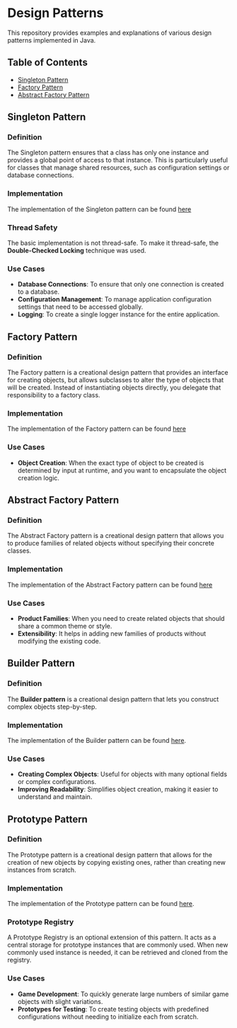 # Design Patterns

This repository provides examples and explanations of various design patterns implemented in Java.

## Table of Contents
- [Singleton Pattern](#singleton-pattern)
- [Factory Pattern](#factory-pattern)
- [Abstract Factory Pattern](#abstract-factory-pattern)

## Singleton Pattern

### Definition
The Singleton pattern ensures that a class has only one instance and provides a global point of access to that instance. 
This is particularly useful for classes that manage shared resources, such as configuration settings or database connections.

### Implementation
The implementation of the Singleton pattern can be found [here](src/main/java/org/example/singleton)

### Thread Safety
The basic implementation is not thread-safe. To make it thread-safe, the **Double-Checked Locking** technique was used.

### Use Cases
- **Database Connections**: To ensure that only one connection is created to a database.
- **Configuration Management**: To manage application configuration settings that need to be accessed globally.
- **Logging**: To create a single logger instance for the entire application.

## Factory Pattern

### Definition
The Factory pattern is a creational design pattern that provides an interface for creating objects, but allows subclasses to alter the type of objects that will be created.
Instead of instantiating objects directly, you delegate that responsibility to a factory class.

### Implementation
The implementation of the Factory pattern can be found [here](src/main/java/org/example/factory)

### Use Cases

- **Object Creation**: When the exact type of object to be created is determined by input at runtime, and you want to encapsulate the object creation logic.

## Abstract Factory Pattern

### Definition
The Abstract Factory pattern is a creational design pattern that allows you to produce families of related objects without specifying their concrete classes. 

### Implementation
The implementation of the Abstract Factory pattern can be found [here](src/main/java/org/example/abstractfactory)

### Use Cases
- **Product Families**: When you need to create related objects that should share a common theme or style.
- **Extensibility**: It helps in adding new families of products without modifying the existing code.

## Builder Pattern

### Definition
The **Builder pattern** is a creational design pattern that lets you construct complex objects step-by-step.

### Implementation
The implementation of the Builder pattern can be found [here](src/main/java/org/example/builder).

### Use Cases
- **Creating Complex Objects**: Useful for objects with many optional fields or complex configurations.
- **Improving Readability**: Simplifies object creation, making it easier to understand and maintain.

## Prototype Pattern

### Definition
The Prototype pattern is a creational design pattern that allows for the creation of new objects by copying existing ones, rather than creating new instances from scratch. 

### Implementation
The implementation of the Prototype pattern can be found [here](src/main/java/org/example/prototype).

### Prototype Registry
A Prototype Registry is an optional extension of this pattern. It acts as a central storage for prototype instances that are commonly used.
When new commonly used instance is needed, it can be retrieved and cloned from the registry.

### Use Cases
- **Game Development**: To quickly generate large numbers of similar game objects with slight variations.
- **Prototypes for Testing**: To create testing objects with predefined configurations without needing to initialize each from scratch.
